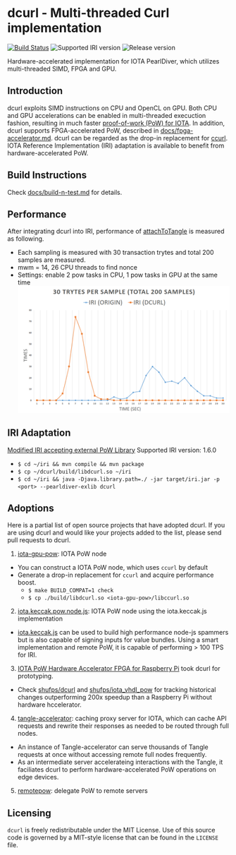 # dcurl - Multi-threaded Curl implementation

[![Build Status](https://travis-ci.org/DLTcollab/dcurl.svg?branch=develop)](https://travis-ci.org/DLTcollab/dcurl)
![Supported IRI version](https://img.shields.io/badge/Supported%20IRI%20Version-1.6.0-brightgreen.svg)
![Release version](https://img.shields.io/github/release-pre/DLTcollab/dcurl.svg)

Hardware-accelerated implementation for IOTA PearlDiver, which utilizes multi-threaded SIMD, FPGA and GPU.

## Introduction
dcurl exploits SIMD instructions on CPU and OpenCL on GPU. Both CPU and GPU accelerations can be
enabled in multi-threaded execuction fashion, resulting in much faster [proof-of-work (PoW) for IOTA](https://docs.iota.org/docs/the-tangle/0.1/concepts/proof-of-work).
In addition, dcurl supports FPGA-accelerated PoW, described in [docs/fpga-accelerator.md](docs/fpga-accelerator.md).
dcurl can be regarded as the drop-in replacement for [ccurl](https://github.com/iotaledger/ccurl).
IOTA Reference Implementation (IRI) adaptation is available to benefit from hardware-accelerated PoW.


## Build Instructions
Check [docs/build-n-test.md](docs/build-n-test.md) for details.


## Performance
After integrating dcurl into IRI, performance of [attachToTangle](https://iota.readme.io/reference#attachtotangle) is measured as following.
* Each sampling is measured with 30 transaction trytes and total 200 samples are measured.
* mwm = 14, 26 CPU threads to find nonce
* Settings: enable 2 pow tasks in CPU, 1 pow tasks in GPU at the same time
![](https://raw.githubusercontent.com/DLTcollab/dcurl/develop/docs/benchmark.png)


## IRI Adaptation
[Modified IRI accepting external PoW Library](https://github.com/DLTcollab/iri)
Supported IRI version: 1.6.0
* ```$ cd ~/iri && mvn compile && mvn package```
* ```$ cp ~/dcurl/build/libdcurl.so ~/iri```
* ```$ cd ~/iri && java -Djava.library.path=./ -jar target/iri.jar -p <port> --pearldiver-exlib dcurl```


## Adoptions
Here is a partial list of open source projects that have adopted dcurl. If you
are using dcurl and would like your projects added to the list, please send
pull requests to dcurl.

1. [iota-gpu-pow](https://github.com/gagathos/iota-gpu-pow): IOTA PoW node
* You can construct a IOTA PoW node, which uses `ccurl` by default
* Generate a drop-in replacement for `ccurl` and acquire performance boost.
    * ```$ make BUILD_COMPAT=1 check```
    * ```$ cp ./build/libdcurl.so <iota-gpu-pow>/libccurl.so```

2. [iota.keccak.pow.node.js](https://github.com/SteppoFF/iota.keccak.pow.node.js): IOTA PoW node using the iota.keccak.js implementation
* [iota.keccak.js](https://github.com/SteppoFF/iota.keccak.js) can be used to
  build high performance node-js spammers but is also capable of signing
  inputs for value bundles. Using a smart implementation and remote PoW,
  it is capable of performing > 100 TPS for IRI.

3. [IOTA PoW Hardware Accelerator FPGA for Raspberry Pi](https://microengineer.eu/2018/04/25/iota-pearl-diver-fpga/) took dcurl for prototyping.
* Check [shufps/dcurl](https://github.com/shufps/dcurl) and [shufps/iota_vhdl_pow](https://github.com/shufps/iota_vhdl_pow)
  for tracking historical changes outperforming 200x speedup than a Raspberry Pi without hardware hccelerator.

4. [tangle-accelerator](https://github.com/DLTcollab/tangle-accelerator): caching proxy server for IOTA, which can cache API requests and rewrite their responses as needed to be routed through full nodes.
* An instance of Tangle-accelerator can serve thousands of Tangle requests
  at once without accessing remote full nodes frequently.
* As an intermediate server accelerateing interactions with the Tangle,
  it faciliates dcurl to perform hardware-accelerated PoW operations on
  edge devices.

5. [remotepow](https://github.com/tylerw1369/remotepow/tree/Dcurl): delegate PoW to remote servers


## Licensing
`dcurl` is freely redistributable under the MIT License.
Use of this source code is governed by a MIT-style license that can be
found in the `LICENSE` file.
